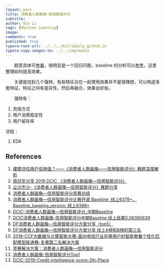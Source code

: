 ```yaml
---
layout: post
title: 消费者人群画像—信用智能评分
subtitle:
author: Bin Li
tags: [Machine Learning]
image: 
comments: true
published: true
typora-root-url: ../../../binlidaily.github.io
typora-copy-images-to: ../../img/media
---
```


　　题意具体可[参看](https://www.datafountain.cn/competitions/337/details)，很明显是一个回归问题，baseline 的分析可以[参考](https://github.com/binlidaily/competitions/blob/master/datafountain/2019DF-workflow_baseline.ipynb)，这里整理如何提高效果。

　　关键是找到几个强特，有些特征合在一起使用效果并不是很理想，可以构造多套特征，特征之间有差异性，然后再融合，效果会好些。

　　强特有：

1. 充值方式
2. 用户消费稳定性
3. 用户留存率

流程：
1. EDA

## References
1. [建模评估用户信用值？——《消费者人群画像——信用智能评分》赛题深度解析](https://mp.weixin.qq.com/s/JnLhByXMVgChYjMggSTVWg)
2. [周冠军分享 2019 DCIC 《消费者人群画像—信用智能评分》](https://mp.weixin.qq.com/s/y_YwBJ5D8WCj2BPXRxrRxg)
3. [尘沙杰少-《消费者人群画像—信用智能评分》赛题分享](https://mp.weixin.qq.com/s?__biz=MzI5ODQxMTk5MQ==&mid=2247485727&idx=2&sn=411ac0329bdae3b5475e49d9af11b67f&chksm=eca77ba7dbd0f2b1fe5bd209f153f3797fc24093cebdeed0f292fd6c090bb36d9ef40991caf2&mpshare=1&scene=23&srcid=0227CpGIrhXsICJifSej0A3v#rd)
4. [消费者人群画像—信用智能评分竞赛总结](https://zhuanlan.zhihu.com/p/58020980)
5. [消费者人群画像—信用智能评分比赛开源 Baseline: 线上6379+，Baseline_bagging_version: 线上6388+](https://github.com/wangvenn/Credit-Scoring-Regression)
6. [DCIC-消费者人群画像—信用智能评分_中期Baseline](https://zhuanlan.zhihu.com/p/57910316)
7. [DCIC消费者人群画像-信用智能评分中期Baseline 线上结果0.06380839](https://github.com/renxingkai/Credit_Score_Baseline)
8. [DF消费者人群画像—信用智能评分方案分享（top5）](https://zhuanlan.zhihu.com/p/62291067)
9. [DF消费者人群画像—信用智能评分方案分享 线上A榜和B榜的第三名](https://github.com/lzy23/DCIC-Group-Image-of-Consumers-----Intelligent-Scoring-of-Credits)
10. [2018-CCF大数据与计算智能大赛-面向电信行业存量用户的智能套餐个性化匹配模型联通赛-复赛第二名解决方案](https://github.com/PandasCute/2018-CCF-BDCI-China-Unicom-Research-Institute-top2)
11. [竞赛解决方案：消费者人群画像—信用智能评分](https://discussion.datafountain.cn/questions/1570/answers/22355)
12. [消费者人群画像-信用智能评分Top1](https://mp.weixin.qq.com/s/5bTYwflXeC0K39z0XQwhgA)
13. [DCIC-2019-Credit-intelligence-score-2th-Place](https://github.com/C-rawler/DCIC-2019-Credit-intelligence-score-2th-Place)